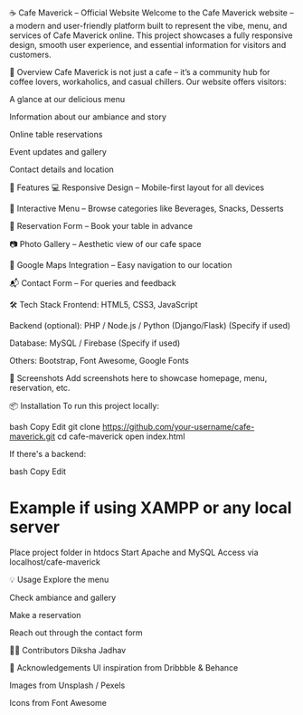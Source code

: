 ☕ Cafe Maverick – Official Website
Welcome to the Cafe Maverick website – a modern and user-friendly platform built to represent the vibe, menu, and services of Cafe Maverick online. This project showcases a fully responsive design, smooth user experience, and essential information for visitors and customers.

📝 Overview
Cafe Maverick is not just a cafe – it’s a community hub for coffee lovers, workaholics, and casual chillers. Our website offers visitors:

A glance at our delicious menu

Information about our ambiance and story

Online table reservations

Event updates and gallery

Contact details and location

🚀 Features
💻 Responsive Design – Mobile-first layout for all devices

🧾 Interactive Menu – Browse categories like Beverages, Snacks, Desserts

📅 Reservation Form – Book your table in advance

📷 Photo Gallery – Aesthetic view of our cafe space

📍 Google Maps Integration – Easy navigation to our location

📬 Contact Form – For queries and feedback

🛠 Tech Stack
Frontend: HTML5, CSS3, JavaScript

Backend (optional): PHP / Node.js / Python (Django/Flask) (Specify if used)

Database: MySQL / Firebase (Specify if used)

Others: Bootstrap, Font Awesome, Google Fonts

📸 Screenshots
Add screenshots here to showcase homepage, menu, reservation, etc.

📦 Installation
To run this project locally:

bash
Copy
Edit
git clone https://github.com/your-username/cafe-maverick.git
cd cafe-maverick
open index.html

If there's a backend:

bash
Copy
Edit

# Example if using XAMPP or any local server
Place project folder in htdocs
Start Apache and MySQL
Access via localhost/cafe-maverick

💡 Usage
Explore the menu

Check ambiance and gallery

Make a reservation

Reach out through the contact form

👩‍💻 Contributors
Diksha Jadhav

🙌 Acknowledgements
UI inspiration from Dribbble & Behance

Images from Unsplash / Pexels

Icons from Font Awesome
